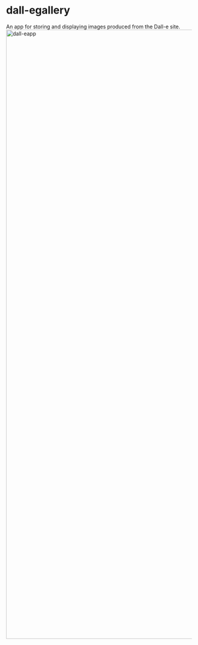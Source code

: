 # dall-egallery
 An app for storing and displaying images produced from the Dall-e site.
<img width="1653" alt="dall-eapp" src="https://user-images.githubusercontent.com/127047156/223536103-6fa6198b-bd14-43f7-aabb-5da31f12c318.png">
